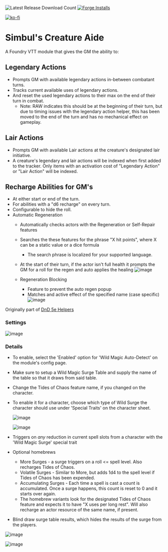 ![Latest Release Download Count](https://img.shields.io/badge/dynamic/json?color=blue&label=Downloads%40latest&query=assets%5B1%5D.download_count&url=https%3A%2F%2Fapi.github.com%2Frepos%2Fvtt-lair%2Fsimbuls-creature-aide%2Freleases%2Flatest) [![Forge Installs](https://img.shields.io/badge/dynamic/json?label=Forge%20Installs&query=package.installs&suffix=%25&url=https%3A%2F%2Fforge-vtt.com%2Fapi%2Fbazaar%2Fpackage%2Fsimbuls-creature-aide&colorB=4aa94a)](https://forge-vtt.com/bazaar#package=simbuls-creature-aide) 

[![ko-fi](https://ko-fi.com/img/githubbutton_sm.svg)](https://ko-fi.com/N4N36ZSPQ)

# Simbul's Creature Aide
A Foundry VTT module that gives the GM the ability to:
## Legendary Actions
  - Prompts GM with available legendary actions in-between combatant turns. 
  - Tracks current available uses of legendary actions.
  - And reset the used legendary actions to their max on the end of their turn in combat.
    - Note: RAW indicates this should be at the beginning of their turn, but due to timing issues with the legendary action helper, this has been moved to the end of the turn and has no mechanical effect on gameplay.
    
## Lair Actions
  - Prompts GM with available Lair actions at the creature's designated lair initiative.
- A creature's legendary and lair actions will be indexed when first added to the tracker. Only items with an activation cost of "Legendary Action" or "Lair Action" will be indexed.

## Recharge Abilities for GM's
  - At either start or end of the turn.
  - For abilities with a "d6 recharge" on every turn.
  - Configurable to hide the roll.
- Automatic Regeneration
  - Automatically checks actors with the Regeneration or Self-Repair features
  - Searches the these features for the phrase "X hit points", where X can be a static value or a dice formula
    - The search phrase is localized for your supported language.
  - At the start of their turn, if the actor isn't full health it prompts the GM for a roll for the regen and auto applies the healing
  ![image](https://user-images.githubusercontent.com/33215552/196030513-eb83309b-4c22-4960-9318-d1988b7f4c62.png)

  - Regeneration Blocking
    - Feature to prevent the auto regen popup
    - Matches and active effect of the specified name (case specific)
  ![image](https://user-images.githubusercontent.com/33215552/196030495-5758a842-f651-43f9-9816-3d9a23d40864.png)


Originally part of [DnD 5e Helpers](https://github.com/trioderegion/dnd5e-helpers)

### Settings
![image](https://user-images.githubusercontent.com/33215552/195983860-dc75d9f6-19bb-4bcd-975a-38e39aa2a25a.png)

### Details
- To enable, select the 'Enabled' option for 'Wild Magic Auto-Detect' on the module's config page.
- Make sure to setup a Wild Magic Surge Table and supply the name of the table so that it draws from said table.
- Change the Tides of Chaos feature name, if you changed on the character.

- To enable it for a character, choose which type of Wild Surge the character should use under 'Special Traits' on the character sheet.

  ![image](https://user-images.githubusercontent.com/33215552/195983919-5bf3b4b1-5f8e-40c9-b60c-d095125a4a85.png)
  
  ![image](https://user-images.githubusercontent.com/33215552/195983897-b23ee102-c53c-46eb-86ff-b06e38bdd6e3.png)
- Triggers on _any_ reduction in current spell slots from a character with the 'Wild Magic Surge' special trait
- Optional homebrews
  - More Surges - a surge triggers on a roll <= spell level. Also recharges Tides of Chaos.
  - Volatile Surges - Similar to More, but adds 1d4 to the spell level if Tides of Chaos has been expended.
  - Accumulating Surges - Each time a spell is cast a count is accumulated. Once a surge happens, this count is reset to 0 and it starts over again.
  - The homebrew variants look for the designated Tides of Chaos feature and expects it to have "X uses per long rest". Will also recharge an actor resource of the same name, if present.
- Blind draw surge table results, which hides the results of the surge from the players.

![image](https://user-images.githubusercontent.com/33215552/195983945-4141caf4-9d39-4921-9663-24afd65e217a.png)

![image](https://user-images.githubusercontent.com/33215552/195983952-665ff37b-20e8-466e-90c6-296d43942830.png)

